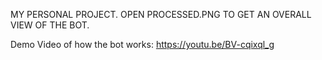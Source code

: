 MY PERSONAL PROJECT.
OPEN PROCESSED.PNG TO GET AN OVERALL VIEW OF THE BOT.

Demo Video of how the bot works:
https://youtu.be/BV-cqixql_g
